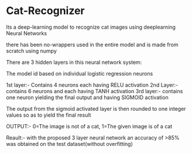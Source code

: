 # Cat-Recognizer
Its a deep-learning model to recognize cat images using deeplearning Neural Networks

there has been no-wrappers used in the entire model and is made from scratch using numpy

There are 3 hidden layers in this neural network system:

The model id based on individual logistic regression neurons

1st layer:- Contains 4 neurons each having RELU activation
2nd Layer:- contains 6 neurons and each having TANH activation
3rd layer:- contains one neuron yielding the final output and having SIGMOID activation

The output from the sigmoid activated layer is then rounded to one integer values so as to yield the final result

OUTPUT:- 0=The image is not of a cat, 1=The given image is of a cat

Reault:- with the proposed 3 layer neural network an accuracy of >85% was obtained on the test dataset(without overfitting)
